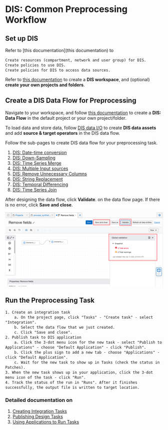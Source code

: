 # DIS: Common Preprocessing Workflow

## Set up DIS


Refer to [this documentation](this documentation) to

```
Create resources (compartment, network and user group) for DIS.
Create policies to use DIS.
Create policies for DIS to access data sources.
```

Refer to [this documentation](https://docs.oracle.com/en-us/iaas/data-integration/using/workspaces.htm) to create a <b>DIS workspace</b>, and (optional) <b>create your own projects and folders</b>.

## Create a DIS Data Flow for Preprocessing


Navigate to your workspace, and follow [this documentation](https://docs.oracle.com/en-us/iaas/data-integration/using/data-flows.htm#creating-a-data-flow) to create a <b>DIS: Data Flow</b> in the default project or your own project/folder.

To load data and store data, follow [DIS data I/O](https://confluence.oci.oraclecorp.com/pages/viewpage.action?pageId=1594657765) to create <b>DIS data assets</b> and add <b>source & target operators</b> in the DIS data flow.

Follow the sub-pages to create DIS data flow for your preprocessing task.

1. [DIS: Date-time conversion](./date_time_conversion.md)
2. [DIS: Down-Sampling](downsampling.md)
3. [DIS: Time Series Merge](./time_series_merge.md) 
4. [DIS: Multiple Input sources](./Multiple_input_sources.md) 
5. [DIS: Remove Unnecessary Columns](./Remove_unnecessary_columns.md)
6. [DIS: String Replacement](string_replacement.md)
7. [DIS: Temporal Differencing](./Temporal_differencing.md) 
8. [DIS: Time Series Join](./time_series_join.md)


After designing the data flow, click <b>Validate</b>. on the data flow page. If there is no error, click <b>Save and close</b>. <br>

![image info](./utils/BDI1.png)
## Run the Preprocessing Task

```
1. Create an integration task
    a. On the project page, click "Tasks" - "Create task" - select "Integration".
    b. Select the data flow that we just created.
    c. Click "Save and close".
2. Publish task to DIS application
    a. Click the 3-dot menu icon for the new task - select "Publish to Applications" - choose "Default Application" - click "Publish".
    b. Click the plus sign to add a new tab - choose "Applications" - click "Default Application".
    c. Wait for the new task to show up in Tasks (check the status in Patches).
3. When the new task shows up in your application, click the 3-dot menu icon of the task - click "Run".
4. Track the status of the run in "Runs". After it finishes successfully, the output file is written to target location.
```

### Detailed documentation on

1. [Creating Integration Tasks](https://docs.oracle.com/en-us/iaas/data-integration/using/integration-tasks.htm) 
2. [Publishing Design Tasks](https://docs.oracle.com/en-us/iaas/data-integration/using/publish-design-tasks.htm) 
3. [Using Applications to Run Tasks](https://docs.oracle.com/en-us/iaas/data-integration/using/run.htm) 

